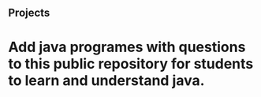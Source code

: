 ## Projects

# Add java programes with questions to this public repository for students to learn and understand java.

